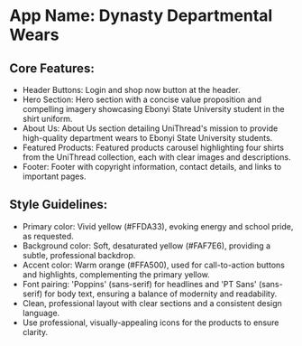 # **App Name**: Dynasty Departmental Wears

## Core Features:

- Header Buttons: Login and shop now button at the header.
- Hero Section: Hero section with a concise value proposition and compelling imagery showcasing Ebonyi State University student in the shirt uniform.
- About Us: About Us section detailing UniThread's mission to provide high-quality department wears to Ebonyi State University students.
- Featured Products: Featured products carousel highlighting four shirts from the UniThread collection, each with clear images and descriptions.
- Footer: Footer with copyright information, contact details, and links to important pages.

## Style Guidelines:

- Primary color: Vivid yellow (#FFDA33), evoking energy and school pride, as requested.
- Background color: Soft, desaturated yellow (#FAF7E6), providing a subtle, professional backdrop.
- Accent color: Warm orange (#FFA500), used for call-to-action buttons and highlights, complementing the primary yellow.
- Font pairing: 'Poppins' (sans-serif) for headlines and 'PT Sans' (sans-serif) for body text, ensuring a balance of modernity and readability.
- Clean, professional layout with clear sections and a consistent design language.
- Use professional, visually-appealing icons for the products to ensure clarity.